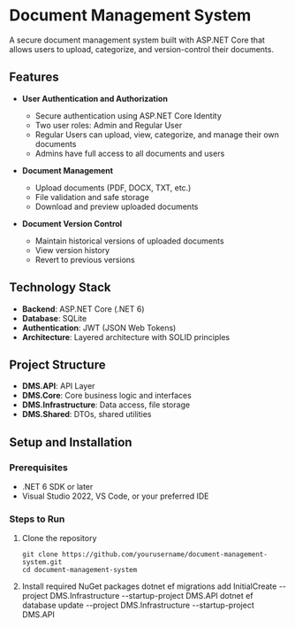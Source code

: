 # Document Management System

A secure document management system built with ASP.NET Core that allows users to upload, categorize, and version-control their documents.

## Features

- **User Authentication and Authorization**
  - Secure authentication using ASP.NET Core Identity
  - Two user roles: Admin and Regular User
  - Regular Users can upload, view, categorize, and manage their own documents
  - Admins have full access to all documents and users

- **Document Management**
  - Upload documents (PDF, DOCX, TXT, etc.)
  - File validation and safe storage
  - Download and preview uploaded documents

- **Document Version Control**
  - Maintain historical versions of uploaded documents
  - View version history
  - Revert to previous versions

## Technology Stack

- **Backend**: ASP.NET Core (.NET 6)
- **Database**: SQLite
- **Authentication**: JWT (JSON Web Tokens)
- **Architecture**: Layered architecture with SOLID principles

## Project Structure

- **DMS.API**: API Layer
- **DMS.Core**: Core business logic and interfaces
- **DMS.Infrastructure**: Data access, file storage
- **DMS.Shared**: DTOs, shared utilities

## Setup and Installation

### Prerequisites

- .NET 6 SDK or later
- Visual Studio 2022, VS Code, or your preferred IDE

### Steps to Run

1. Clone the repository
   ```
   git clone https://github.com/yourusername/document-management-system.git
   cd document-management-system
   ```

2. Install required NuGet packages
dotnet ef migrations add InitialCreate --project DMS.Infrastructure --startup-project DMS.API
dotnet ef database update --project DMS.Infrastructure --startup-project DMS.API
